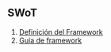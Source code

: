 ## SWoT

1. [Definición del Framework](./Docs/00_Framework_definition.md)
2. [Guía de framework](./Docs/01_Guide.md)